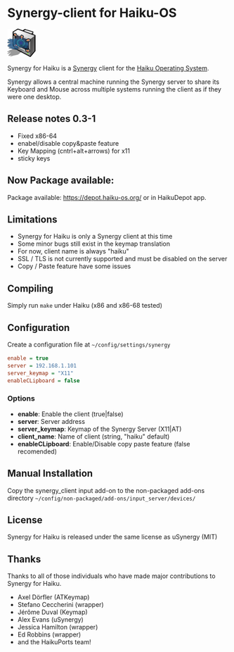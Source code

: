 # Synergy-client for Haiku-OS

![Synergy for Haiku](SynergyHaiku.png "Synergy for Haiku")

Synergy for Haiku is a [Synergy](http://symless.com) client for the [Haiku Operating System](http://haiku-os.org).

Synergy allows a central machine running the Synergy server to share its Keyboard and Mouse across multiple systems running the client as if they were one desktop.

## Release notes 0.3-1
  - Fixed x86-64
  - enabel/disable copy&paste feature
  - Key Mapping (cntrl+alt+arrows) for x11
  - sticky keys

## Now Package available:
Package available: https://depot.haiku-os.org/ or in HaikuDepot app.

## Limitations
  - Synergy for Haiku is only a Synergy client at this time
  - Some minor bugs still exist in the keymap translation
  - For now, client name is always "haiku"
  - SSL / TLS is not currently supported and must be disabled on the server
  - Copy / Paste feature have some issues

## Compiling
Simply run ```make``` under Haiku (x86 and x86-68 tested)

## Configuration
  Create a configuration file at ```~/config/settings/synergy```
  
  ```ini
  enable = true
  server = 192.168.1.101
  server_keymap = "X11"
  enableCLipboard = false
  ```
### Options
  * **enable**: Enable the client (true|false)
  * **server**: Server address
  * **server_keymap**: Keymap of the Synergy Server (X11|AT)
  * **client_name**: Name of client (string, "haiku" default)
  * **enableCLipboard**: Enable/Disable copy paste feature (false recomended)
  
## Manual Installation
Copy the synergy_client input add-on to the non-packaged add-ons directory ```~/config/non-packaged/add-ons/input_server/devices/```

## License
Synergy for Haiku is released under the same license as uSynergy (MIT)

## Thanks
Thanks to all of those individuals who have made major contributions to Synergy for Haiku.

* Axel Dörfler (ATKeymap)
* Stefano Ceccherini (wrapper)
* Jérôme Duval (Keymap)
* Alex Evans (uSynergy)
* Jessica Hamilton (wrapper)
* Ed Robbins (wrapper)
* and the HaikuPorts team!

